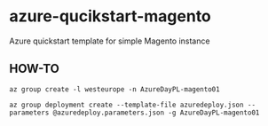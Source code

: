 # azure-qucikstart-magento
Azure quickstart template for simple Magento instance

## HOW-TO

`az group create -l westeurope -n AzureDayPL-magento01`

`az group deployment create --template-file azuredeploy.json --parameters @azuredeploy.parameters.json -g AzureDayPL-magento01`
